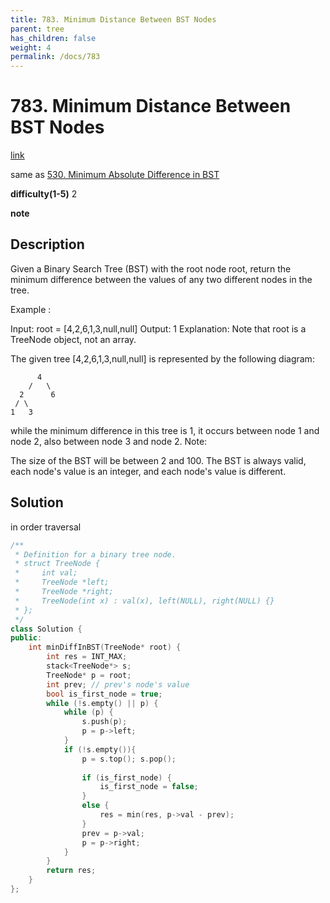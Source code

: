```yaml
---
title: 783. Minimum Distance Between BST Nodes
parent: tree
has_children: false
weight: 4
permalink: /docs/783
---
```

# 783. Minimum Distance Between BST Nodes
[link](https://leetcode.com/problems/minimum-distance-between-bst-nodes/)

same as [530. Minimum Absolute Difference in BST](https://leetcode.com/problems/minimum-absolute-difference-in-bst/)

**difficulty(1-5)**
2

**note**

## Description
Given a Binary Search Tree (BST) with the root node root, return the minimum difference between the values of any two different nodes in the tree.

Example :

Input: root = [4,2,6,1,3,null,null]
Output: 1
Explanation:
Note that root is a TreeNode object, not an array.

The given tree [4,2,6,1,3,null,null] is represented by the following diagram:

          4
        /   \
      2      6
     / \    
    1   3  

while the minimum difference in this tree is 1, it occurs between node 1 and node 2, also between node 3 and node 2.
Note:

The size of the BST will be between 2 and 100.
The BST is always valid, each node's value is an integer, and each node's value is different.

## Solution
in order traversal 

```c++
/**
 * Definition for a binary tree node.
 * struct TreeNode {
 *     int val;
 *     TreeNode *left;
 *     TreeNode *right;
 *     TreeNode(int x) : val(x), left(NULL), right(NULL) {}
 * };
 */
class Solution {
public:
    int minDiffInBST(TreeNode* root) {
        int res = INT_MAX;
        stack<TreeNode*> s;
        TreeNode* p = root;
        int prev; // prev's node's value
        bool is_first_node = true;
        while (!s.empty() || p) {
            while (p) {
                s.push(p);
                p = p->left;
            }
            if (!s.empty()){
                p = s.top(); s.pop();
                
                if (is_first_node) {
                    is_first_node = false;
                }
                else {
                    res = min(res, p->val - prev);
                }
                prev = p->val;
                p = p->right;
            }
        }
        return res;
    }
};
```